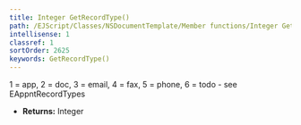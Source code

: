 ```yaml
---
title: Integer GetRecordType()
path: /EJScript/Classes/NSDocumentTemplate/Member functions/Integer GetRecordType()
intellisense: 1
classref: 1
sortOrder: 2625
keywords: GetRecordType()
---
```



1 = app, 2 = doc, 3 = email, 4 = fax, 5 = phone, 6 = todo - see EAppntRecordTypes

* **Returns:** Integer

